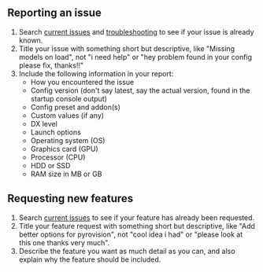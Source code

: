 ## Reporting an issue

1. Search [current issues](https://github.com/mastercoms/tf2cfg/issues) and
[troubleshooting](https://github.com/mastercoms/tf2cfg/wiki/Troubleshooting)
to see if your issue is already known.
2. Title your issue with something short but descriptive, like "Missing models
on load", not "i need help" or "hey problem found in your config please fix,
thanks!!"
3. Include the following information in your report:
    * How you encountered the issue
    * Config version (don't say latest, say the actual version, found in the
      startup console output)
    * Config preset and addon(s)
    * Custom values (if any)
    * DX level
    * Launch options
    * Operating system (OS)
    * Graphics card (GPU)
    * Processor (CPU)
    * HDD or SSD
    * RAM size in MB or GB

## Requesting new features

1. Search [current issues](https://github.com/mastercoms/tf2cfg/issues)
   to see if your feature has already been requested.
2. Title your feature request with something short but descriptive, like "Add
   better options for pyrovision", not "cool idea i had" or "please look at this
   one thanks very much".
3. Describe the feature you want as much detail as you can, and also explain why
   the feature should be included.
